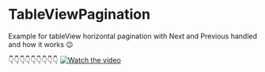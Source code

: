 # TableViewPagination

Example for tableView horizontal pagination with Next and Previous handled and how it works 😉

👇👇👇👇👇👇👇👇👇
[![Watch the video](https://img.youtube.com/vi/N_TPuOW-46g.png)](https://youtu.be/N_TPuOW-46g)
